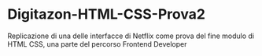 # Digitazon-HTML-CSS-Prova2
Replicazione di una delle interfacce di Netflix come prova del fine modulo di HTML CSS, una parte del percorso Frontend Developer 
